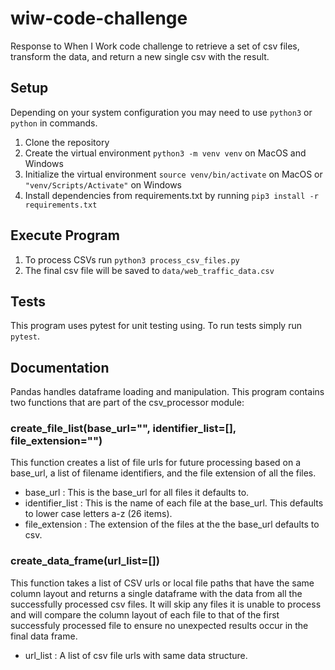 # wiw-code-challenge
 Response to When I Work code challenge to retrieve a set of csv files, transform the data, and return a new single csv with the result.

##  Setup

Depending on your system configuration you may need to use `python3` or `python` in commands.

1. Clone the repository
2. Create the virtual environment `python3 -m venv venv` on MacOS and Windows
3. Initialize the virtual environment `source venv/bin/activate` on MacOS or `"venv/Scripts/Activate"` on Windows
4. Install dependencies from requirements.txt by running `pip3 install -r requirements.txt`

## Execute Program

1. To process CSVs run `python3 process_csv_files.py`
2. The final csv file will be saved to `data/web_traffic_data.csv`

## Tests

This program uses pytest for unit testing using. To run tests simply run `pytest`.

## Documentation

Pandas handles dataframe loading and manipulation. This program contains two functions that are part of the csv_processor module:

### create_file_list(base_url="", identifier_list=[], file_extension="")

This function creates a list of file urls for future processing based on a base_url, a list of filename identifiers, and the file extension of all the files.

- base_url : This is the base_url for all files it defaults to.
- identifier_list : This is the name of each file at the base_url. This defaults to lower case letters a-z (26 items).
- file_extension : The extension of the files at the the base_url defaults to csv.


### create_data_frame(url_list=[])

This function takes a list of CSV urls or local file paths that have the same column layout and returns a single dataframe with the data from all the successfully processed csv files. It will skip any files it is unable to process and will compare the column layout of each file to that of the first successfuly processed file to ensure no unexpected results occur in the final data frame.

- url_list : A list of csv file urls with same data structure.

